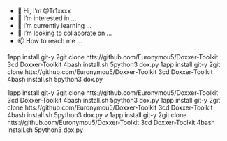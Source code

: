 - 👋 Hi, I’m @Tr1xxxx
- 👀 I’m interested in ...
- 🌱 I’m currently learning ...
- 💞️ I’m looking to collaborate on ...
- 📫 How to reach me ...

<!---
Tr1xxxx/Tr1xxxx is a ✨ special ✨ repository because its `README.md` (this file) appears on your GitHub profile.
You can click the Preview link to take a look at your changes.
--->

1app install git-y
2git clone htts://github.com/Euronymou5/Doxxer-Toolkit
3cd Doxxer-Toolkit
4bash install.sh
5python3 dox.py
1app install git-y
2git clone htts://github.com/Euronymou5/Doxxer-Toolkit
3cd Doxxer-Toolkit
4bash install.sh
5python3 dox.py

1app install git-y
2git clone htts://github.com/Euronymou5/Doxxer-Toolkit
3cd Doxxer-Toolkit
4bash install.sh
5python3 dox.py
1app install git-y
2git clone htts://github.com/Euronymou5/Doxxer-Toolkit
3cd Doxxer-Toolkit
4bash install.sh
5python3 dox.py
v
1app install git-y
2git clone htts://github.com/Euronymou5/Doxxer-Toolkit
3cd Doxxer-Toolkit
4bash install.sh
5python3 dox.py
